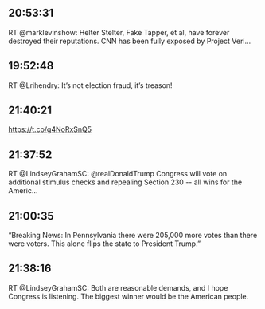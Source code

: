 ## 20:53:31
RT @marklevinshow: Helter Stelter, Fake Tapper, et al, have forever destroyed their reputations. CNN has been fully exposed by Project Veri…
## 19:52:48
RT @Lrihendry: It’s not election fraud, it’s treason!
## 21:40:21
https://t.co/g4NoRxSnQ5
## 21:37:52
RT @LindseyGrahamSC: @realDonaldTrump Congress will vote on additional stimulus checks and repealing Section 230 -- all wins for the Americ…
## 21:00:35
“Breaking News: In Pennsylvania there were 205,000 more votes than there were voters. This alone flips the state to President Trump.”
## 21:38:16
RT @LindseyGrahamSC: Both are reasonable demands, and I hope Congress is listening. The biggest winner would be the American people.
